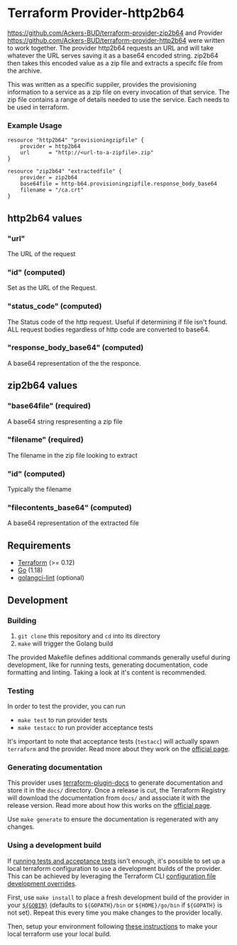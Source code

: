 # Terraform Provider-http2b64

https://github.com/Ackers-BUD/terraform-provider-zip2b64 and Provider https://github.com/Ackers-BUD/terraform-provider-http2b64 were written to
work together. The provider http2b64 requests an URL and will take whatever the URL serves saving it as a base64 encoded string.  zip2b64 then takes
this encoded value as a zip file and extracts a specifc file from the archive.

This was written as a specific suppiler, provides the provisioning information to a service as a zip file on every invocation of that service.
The zip file contains a range of details needed to use the service.  Each needs to be used in terraform.

### Example Usage 

```
resource "http2b64" "provisioningzipfile" {
    provider = http2b64
    url      = "http://<url-to-a-zipfile>.zip"
}

resource "zip2b64" "extractedfile" {
    provider = zip2b64
    base64file = http-b64.provisioningzipfile.response_body_base64
    filename = "/ca.crt"
}
```

## http2b64 values
### "url"
The URL of the request

### "id" (computed)
Set as the URL of the Request. 

### "status_code" (computed)
The Status code of the http request.  Useful if determining if file isn't found.  ALL request bodies regardless of http code are converted to base64. 

### "response_body_base64" (computed)
A base64 representation of the the responce. 

## zip2b64 values

### "base64file" (required)
A base64 string respresenting a zip file

### "filename" (required)
The filename in the zip file looking to extract

### "id" (computed)
Typically the filename

### "filecontents_base64" (computed)
A base64 representation of the extracted file


## Requirements

* [Terraform](https://www.terraform.io/downloads) (>= 0.12)
* [Go](https://go.dev/doc/install) (1.18)
* [golangci-lint](https://golangci-lint.run/usage/install/#local-installation) (optional)

## Development

### Building

1. `git clone` this repository and `cd` into its directory
2. `make` will trigger the Golang build

The provided Makefile defines additional commands generally useful during development,
like for running tests, generating documentation, code formatting and linting.
Taking a look at it's content is recommended.

### Testing

In order to test the provider, you can run

* `make test` to run provider tests
* `make testacc` to run provider acceptance tests

It's important to note that acceptance tests (`testacc`) will actually spawn
`terraform` and the provider. Read more about they work on the
[official page](https://www.terraform.io/plugin/sdkv2/testing/acceptance-tests).

### Generating documentation

This provider uses [terraform-plugin-docs](https://github.com/hashicorp/terraform-plugin-docs/)
to generate documentation and store it in the `docs/` directory.
Once a release is cut, the Terraform Registry will download the documentation from `docs/`
and associate it with the release version. Read more about how this works on the
[official page](https://www.terraform.io/registry/providers/docs).

Use `make generate` to ensure the documentation is regenerated with any changes.

### Using a development build

If [running tests and acceptance tests](#testing) isn't enough, it's possible to set up a local terraform configuration
to use a development builds of the provider. This can be achieved by leveraging the Terraform CLI
[configuration file development overrides](https://www.terraform.io/cli/config/config-file#development-overrides-for-provider-developers).

First, use `make install` to place a fresh development build of the provider in your
[`${GOBIN}`](https://pkg.go.dev/cmd/go#hdr-Compile_and_install_packages_and_dependencies)
(defaults to `${GOPATH}/bin` or `${HOME}/go/bin` if `${GOPATH}` is not set). Repeat
this every time you make changes to the provider locally.

Then, setup your environment following [these instructions](https://www.terraform.io/plugin/debugging#terraform-cli-development-overrides)
to make your local terraform use your local build.

